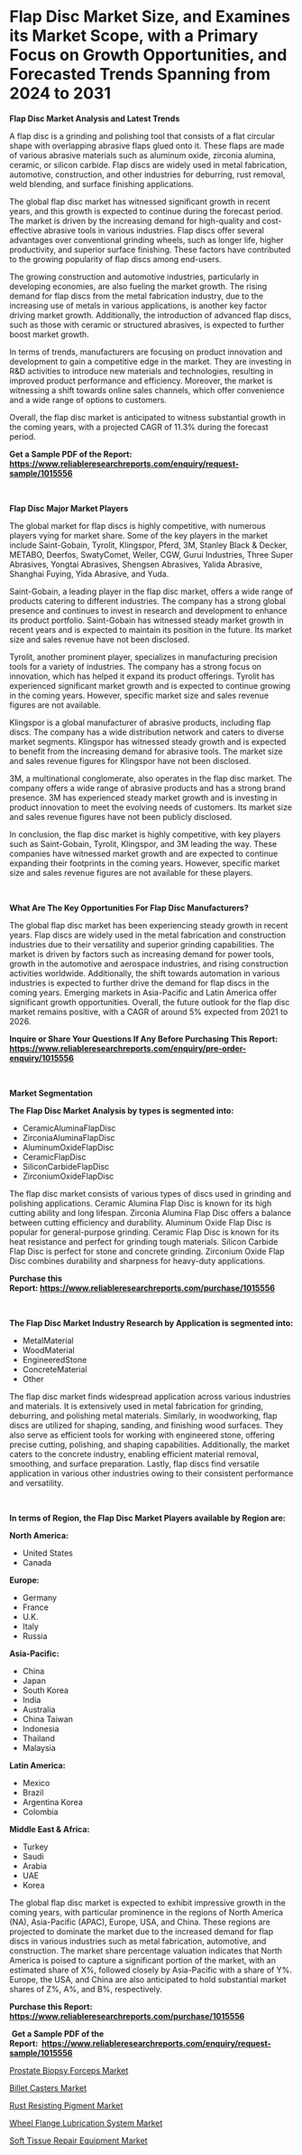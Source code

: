 <p><h1>Flap Disc Market Size, and Examines its Market Scope, with a Primary Focus on Growth Opportunities, and Forecasted Trends Spanning from 2024 to 2031</h1></p><p><strong>Flap Disc Market Analysis and Latest Trends</strong></p>
<p><p>A flap disc is a grinding and polishing tool that consists of a flat circular shape with overlapping abrasive flaps glued onto it. These flaps are made of various abrasive materials such as aluminum oxide, zirconia alumina, ceramic, or silicon carbide. Flap discs are widely used in metal fabrication, automotive, construction, and other industries for deburring, rust removal, weld blending, and surface finishing applications.</p><p>The global flap disc market has witnessed significant growth in recent years, and this growth is expected to continue during the forecast period. The market is driven by the increasing demand for high-quality and cost-effective abrasive tools in various industries. Flap discs offer several advantages over conventional grinding wheels, such as longer life, higher productivity, and superior surface finishing. These factors have contributed to the growing popularity of flap discs among end-users.</p><p>The growing construction and automotive industries, particularly in developing economies, are also fueling the market growth. The rising demand for flap discs from the metal fabrication industry, due to the increasing use of metals in various applications, is another key factor driving market growth. Additionally, the introduction of advanced flap discs, such as those with ceramic or structured abrasives, is expected to further boost market growth.</p><p>In terms of trends, manufacturers are focusing on product innovation and development to gain a competitive edge in the market. They are investing in R&D activities to introduce new materials and technologies, resulting in improved product performance and efficiency. Moreover, the market is witnessing a shift towards online sales channels, which offer convenience and a wide range of options to customers.</p><p>Overall, the flap disc market is anticipated to witness substantial growth in the coming years, with a projected CAGR of 11.3% during the forecast period.</p></p>
<p><strong>Get a Sample PDF of the Report:&nbsp; <a href="https://www.reliableresearchreports.com/enquiry/request-sample/1015556">https://www.reliableresearchreports.com/enquiry/request-sample/1015556</a></strong></p>
<p>&nbsp;</p>
<p><strong>Flap Disc Major Market Players</strong></p>
<p><p>The global market for flap discs is highly competitive, with numerous players vying for market share. Some of the key players in the market include Saint-Gobain, Tyrolit, Klingspor, Pferd, 3M, Stanley Black & Decker, METABO, Deerfos, SwatyComet, Weiler, CGW, Gurui Industries, Three Super Abrasives, Yongtai Abrasives, Shengsen Abrasives, Yalida Abrasive, Shanghai Fuying, Yida Abrasive, and Yuda.</p><p>Saint-Gobain, a leading player in the flap disc market, offers a wide range of products catering to different industries. The company has a strong global presence and continues to invest in research and development to enhance its product portfolio. Saint-Gobain has witnessed steady market growth in recent years and is expected to maintain its position in the future. Its market size and sales revenue have not been disclosed.</p><p>Tyrolit, another prominent player, specializes in manufacturing precision tools for a variety of industries. The company has a strong focus on innovation, which has helped it expand its product offerings. Tyrolit has experienced significant market growth and is expected to continue growing in the coming years. However, specific market size and sales revenue figures are not available.</p><p>Klingspor is a global manufacturer of abrasive products, including flap discs. The company has a wide distribution network and caters to diverse market segments. Klingspor has witnessed steady growth and is expected to benefit from the increasing demand for abrasive tools. The market size and sales revenue figures for Klingspor have not been disclosed.</p><p>3M, a multinational conglomerate, also operates in the flap disc market. The company offers a wide range of abrasive products and has a strong brand presence. 3M has experienced steady market growth and is investing in product innovation to meet the evolving needs of customers. Its market size and sales revenue figures have not been publicly disclosed.</p><p>In conclusion, the flap disc market is highly competitive, with key players such as Saint-Gobain, Tyrolit, Klingspor, and 3M leading the way. These companies have witnessed market growth and are expected to continue expanding their footprints in the coming years. However, specific market size and sales revenue figures are not available for these players.</p></p>
<p>&nbsp;</p>
<p><strong>What Are The Key Opportunities For Flap Disc Manufacturers?</strong></p>
<p><p>The global flap disc market has been experiencing steady growth in recent years. Flap discs are widely used in the metal fabrication and construction industries due to their versatility and superior grinding capabilities. The market is driven by factors such as increasing demand for power tools, growth in the automotive and aerospace industries, and rising construction activities worldwide. Additionally, the shift towards automation in various industries is expected to further drive the demand for flap discs in the coming years. Emerging markets in Asia-Pacific and Latin America offer significant growth opportunities. Overall, the future outlook for the flap disc market remains positive, with a CAGR of around 5% expected from 2021 to 2026.</p></p>
<p><strong>Inquire or Share Your Questions If Any Before Purchasing This Report: <a href="https://www.reliableresearchreports.com/enquiry/pre-order-enquiry/1015556">https://www.reliableresearchreports.com/enquiry/pre-order-enquiry/1015556</a></strong></p>
<p>&nbsp;</p>
<p><strong>Market Segmentation</strong></p>
<p><strong>The Flap Disc Market Analysis by types is segmented into:</strong></p>
<p><ul><li>CeramicAluminaFlapDisc</li><li>ZirconiaAluminaFlapDisc</li><li>AluminumOxideFlapDisc</li><li>CeramicFlapDisc</li><li>SiliconCarbideFlapDisc</li><li>ZirconiumOxideFlapDisc</li></ul></p>
<p><p>The flap disc market consists of various types of discs used in grinding and polishing applications. Ceramic Alumina Flap Disc is known for its high cutting ability and long lifespan. Zirconia Alumina Flap Disc offers a balance between cutting efficiency and durability. Aluminum Oxide Flap Disc is popular for general-purpose grinding. Ceramic Flap Disc is known for its heat resistance and perfect for grinding tough materials. Silicon Carbide Flap Disc is perfect for stone and concrete grinding. Zirconium Oxide Flap Disc combines durability and sharpness for heavy-duty applications.</p></p>
<p><strong>Purchase this Report:&nbsp;<a href="https://www.reliableresearchreports.com/purchase/1015556">https://www.reliableresearchreports.com/purchase/1015556</a></strong></p>
<p>&nbsp;</p>
<p><strong>The Flap Disc Market Industry Research by Application is segmented into:</strong></p>
<p><ul><li>MetalMaterial</li><li>WoodMaterial</li><li>EngineeredStone</li><li>ConcreteMaterial</li><li>Other</li></ul></p>
<p><p>The flap disc market finds widespread application across various industries and materials. It is extensively used in metal fabrication for grinding, deburring, and polishing metal materials. Similarly, in woodworking, flap discs are utilized for shaping, sanding, and finishing wood surfaces. They also serve as efficient tools for working with engineered stone, offering precise cutting, polishing, and shaping capabilities. Additionally, the market caters to the concrete industry, enabling efficient material removal, smoothing, and surface preparation. Lastly, flap discs find versatile application in various other industries owing to their consistent performance and versatility.</p></p>
<p>&nbsp;</p>
<p><strong>In terms of Region, the Flap Disc Market Players available by Region are:</strong></p>
<p>
    <p> <strong> North America: </strong>
        <ul>
            <li>United States</li>
            <li>Canada</li>
        </ul>
        </p> 
    <p> <strong> Europe: </strong>
        <ul>
            <li>Germany</li>
            <li>France</li>
            <li>U.K.</li>
            <li>Italy</li>
            <li>Russia</li>
        </ul>
        </p> 
    <p> <strong> Asia-Pacific: </strong>
        <ul>
            <li>China</li>
            <li>Japan</li>
            <li>South Korea</li>
            <li>India</li>
            <li>Australia</li>
            <li>China Taiwan</li>
            <li>Indonesia</li>
            <li>Thailand</li>
            <li>Malaysia</li>
        </ul>
        </p> 
    <p> <strong> Latin America: </strong>
        <ul>
            <li>Mexico</li>
            <li>Brazil</li>
            <li>Argentina Korea</li>
            <li>Colombia</li>
        </ul>
        </p> 
    <p> <strong> Middle East & Africa: </strong>
        <ul>
            <li>Turkey</li>
            <li>Saudi</li>
            <li>Arabia</li>
            <li>UAE</li>
            <li>Korea</li>
        </ul>
    </p>
    </p>
<p><p>The global flap disc market is expected to exhibit impressive growth in the coming years, with particular prominence in the regions of North America (NA), Asia-Pacific (APAC), Europe, USA, and China. These regions are projected to dominate the market due to the increased demand for flap discs in various industries such as metal fabrication, automotive, and construction. The market share percentage valuation indicates that North America is poised to capture a significant portion of the market, with an estimated share of X%, followed closely by Asia-Pacific with a share of Y%. Europe, the USA, and China are also anticipated to hold substantial market shares of Z%, A%, and B%, respectively.</p></p>
<p><strong>Purchase this Report: <a href="https://www.reliableresearchreports.com/purchase/1015556">https://www.reliableresearchreports.com/purchase/1015556</a></strong></p>
<p>&nbsp;<strong>Get a Sample PDF of the Report:&nbsp;&nbsp;<a href="https://www.reliableresearchreports.com/enquiry/request-sample/1015556">https://www.reliableresearchreports.com/enquiry/request-sample/1015556</a></strong></p>
<p><strong></strong></p>
<p><p><a href="https://medium.com/@merrittrice2023/prostate-biopsy-forceps-market-share-evolution-and-market-growth-trends-2023-2030-8aeb2429f63e">Prostate Biopsy Forceps Market</a></p><p><a href="https://github.com/Chiragrp22/Market-Research-Report-List-2/blob/main/billet-casters-market.md">Billet Casters Market</a></p><p><a href="https://issuu.com/reportprime-2/docs/rust-resisting-pigment-market-size-2030.pptx">Rust Resisting Pigment Market</a></p><p><a href="https://github.com/Chiragrp23/Market-Research-Report-List-2/blob/main/wheel-flange-lubrication-system-market.md">Wheel Flange Lubrication System Market</a></p><p><a href="https://medium.com/@merrittrice2023/soft-tissue-repair-equipment-market-outlook-industry-overview-and-forecast-2023-to-2030-b18d55b81fbf">Soft Tissue Repair Equipment Market</a></p></p>